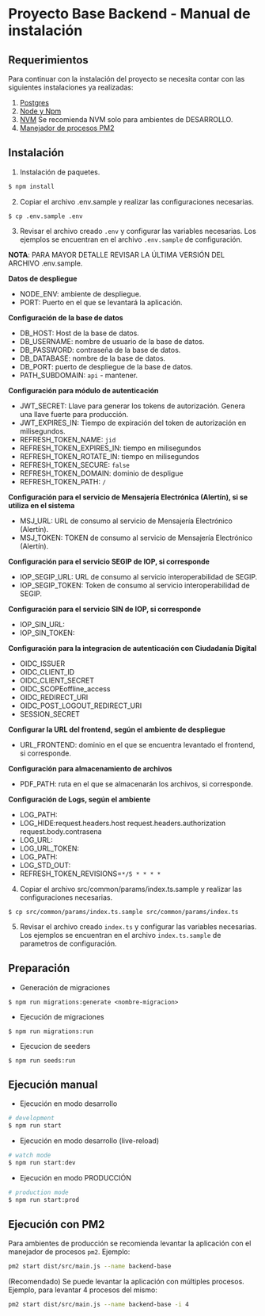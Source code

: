 # Proyecto Base Backend - Manual de instalación

## Requerimientos

Para continuar con la instalación del proyecto se necesita contar con las siguientes instalaciones ya realizadas:

1. [Postgres](https://www.postgresql.org/download/linux/debian/)
2. [Node y Npm](https://github.com/nodesource/distributions/blob/master/README.md)
3. [NVM](https://github.com/nvm-sh/nvm) Se recomienda NVM solo para ambientes de DESARROLLO.
4. [Manejador de procesos PM2](https://pm2.keymetrics.io/docs/usage/pm2-doc-single-page/)


## Instalación

1. Instalación de paquetes.
```bash
$ npm install
```

2. Copiar el archivo .env.sample y realizar las configuraciones necesarias.
```
$ cp .env.sample .env
```

3. Revisar el archivo creado `.env` y configurar las variables necesarias. Los ejemplos se encuentran en el archivo `.env.sample` de configuración.

**NOTA**: PARA MAYOR DETALLE REVISAR LA ÚLTIMA VERSIÓN DEL ARCHIVO .env.sample.

**Datos de despliegue**
- NODE_ENV: ambiente de despliegue.
- PORT: Puerto en el que se levantará la aplicación.

**Configuración de la base de datos**
- DB_HOST: Host de la base de datos.
- DB_USERNAME: nombre de usuario de la base de datos.
- DB_PASSWORD: contraseña de la base de datos.
- DB_DATABASE: nombre de la base de datos.
- DB_PORT: puerto de despliegue de la base de datos.
- PATH_SUBDOMAIN: `api` - mantener.

**Configuración para módulo de autenticación**
- JWT_SECRET: Llave para generar los tokens de autorización. Genera una llave fuerte para producción.
- JWT_EXPIRES_IN: Tiempo de expiración del token de autorización en milisegundos.
- REFRESH_TOKEN_NAME: `jid`
- REFRESH_TOKEN_EXPIRES_IN: tiempo en milisegundos
- REFRESH_TOKEN_ROTATE_IN: tiempo en milisegundos
- REFRESH_TOKEN_SECURE: `false`
- REFRESH_TOKEN_DOMAIN: dominio de despligue
- REFRESH_TOKEN_PATH: `/`

**Configuración para el servicio de Mensajería Electrónica (Alertín), si se utiliza en el sistema**
- MSJ_URL: URL de consumo al servicio de Mensajería Electrónico (Alertín).
- MSJ_TOKEN: TOKEN de consumo al servicio de Mensajería Electrónico (Alertín).

**Configuración para el servicio SEGIP de IOP, si corresponde**
- IOP_SEGIP_URL: URL de consumo al servicio interoperabilidad de SEGIP.
- IOP_SEGIP_TOKEN: Token de consumo al servicio interoperabilidad de SEGIP.

**Configuración para el servicio SIN de IOP, si corresponde**
- IOP_SIN_URL:
- IOP_SIN_TOKEN:

**Configuración para la integracion de autenticación con Ciudadanía Digital**
- OIDC_ISSUER
- OIDC_CLIENT_ID
- OIDC_CLIENT_SECRET
- OIDC_SCOPEoffline_access
- OIDC_REDIRECT_URI
- OIDC_POST_LOGOUT_REDIRECT_URI
- SESSION_SECRET

**Configurar la URL del frontend, según el ambiente de despliegue**
- URL_FRONTEND: dominio en el que se encuentra levantado el frontend, si corresponde.

**Configuración para almacenamiento de archivos**
- PDF_PATH: ruta en el que se almacenarán los archivos, si corresponde.

**Configuración de Logs, según el ambiente**
- LOG_PATH:
- LOG_HIDE:request.headers.host request.headers.authorization request.body.contrasena
- LOG_URL:
- LOG_URL_TOKEN:
- LOG_PATH:
- LOG_STD_OUT:
- REFRESH_TOKEN_REVISIONS=`*/5 * * * *`

4. Copiar el archivo src/common/params/index.ts.sample y realizar las configuraciones necesarias.
```
$ cp src/common/params/index.ts.sample src/common/params/index.ts
```

5. Revisar el archivo creado `index.ts` y configurar las variables necesarias. Los ejemplos se encuentran en el archivo `index.ts.sample` de parametros de configuración.

## Preparación

- Generación de migraciones
```
$ npm run migrations:generate <nombre-migracion>
```
- Ejecución de migraciones
```
$ npm run migrations:run
```
- Ejecucion de seeders
```
$ npm run seeds:run
```

## Ejecución manual

- Ejecución en modo desarrollo
```bash
# development
$ npm run start
```
- Ejecución en modo desarrollo (live-reload)
```bash
# watch mode
$ npm run start:dev
```
- Ejecución en modo PRODUCCIÓN
```bash
# production mode
$ npm run start:prod
```

## Ejecución con PM2

Para ambientes de producción se recomienda levantar la aplicación con el manejador de procesos `pm2`. Ejemplo:

```sh
pm2 start dist/src/main.js --name backend-base
```

(Recomendado) Se puede levantar la aplicación con múltiples procesos. Ejemplo, para levantar 4 procesos del mismo:

```sh
pm2 start dist/src/main.js --name backend-base -i 4
```
